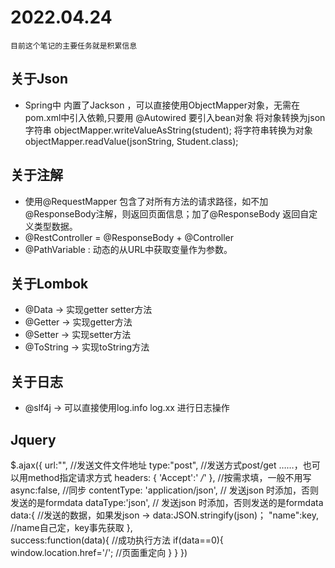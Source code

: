 # 2022.04.24 
    目前这个笔记的主要任务就是积累信息
## 关于Json
+ Spring中 内置了Jackson ，可以直接使用ObjectMapper对象，无需在pom.xml中引入依赖,只要用 @Autowired 要引入bean对象
    将对象转换为json字符串
    objectMapper.writeValueAsString(student);
    将字符串转换为对象
    objectMapper.readValue(jsonString, Student.class);

## 关于注解
+ 使用@RequestMapper 包含了对所有方法的请求路径，如不加@ResponseBody注解，则返回页面信息；加了@ResponseBody 返回自定义类型数据。
+ @RestController = @ResponseBody + @Controller
+ @PathVariable : 动态的从URL中获取变量作为参数。

## 关于Lombok
+ @Data -> 实现getter setter方法
+ @Getter -> 实现getter方法
+ @Setter -> 实现setter方法
+ @ToString -> 实现toString方法

## 关于日志
+ @slf4j -> 可以直接使用log.info  log.xx 进行日志操作

## Jquery
$.ajax({
    url:"",             //发送文件文件地址
    type:"post",        //发送方式post/get ……，也可以用method指定请求方式
    headers: { 'Accept':' */*' },       //按需求填，一般不用写
    async:false,        //同步
    contentType: 'application/json',    // 发送json 时添加，否则发送的是formdata
    dataType:'json',    // 发送json 时添加，否则发送的是formdata
    data:{              //发送的数据，如果发json -> data:JSON.stringify(json)；
        "name":key,     //name自己定，key事先获取
    },   
    success:function(data){             //成功执行方法
        if(data==0){
            window.location.href='/';   //页面重定向
        }
    }
})
